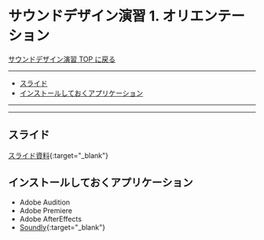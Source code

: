 # サウンドデザイン演習 1. オリエンテーション<!-- omit in toc -->

[サウンドデザイン演習 TOP に戻る](./index.md)

---

- [スライド](#スライド)
- [インストールしておくアプリケーション](#インストールしておくアプリケーション)

---

---

## スライド

[スライド資料](./sd_01slide.pdf){:target="_blank"}

## インストールしておくアプリケーション

- Adobe Audition
- Adobe Premiere
- Adobe AfterEffects
- [Soundly](https://getsoundly.com/){:target="_blank"}
<!-- - [Studio One Prime](https://www.mi7.co.jp/products/presonus/studioone/prime/){:target="_blank"}-->